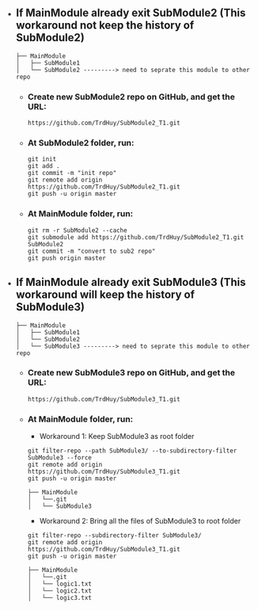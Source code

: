 - ## If MainModule already exit SubModule2 (This workaround not keep the history of SubModule2)
	```
	├── MainModule
	│   ├── SubModule1
	│   └── SubModule2 ---------> need to seprate this module to other repo
	```

	- ### Create new SubModule2 repo on GitHub, and get the URL: 
	  	```
		https://github.com/TrdHuy/SubModule2_T1.git
	   	```
	- ### At SubModule2 folder, run:
		 ```
		git init
		git add .
		git commit -m "init repo"
		git remote add origin https://github.com/TrdHuy/SubModule2_T1.git
		git push -u origin master
		 ```
  	- ### At MainModule folder, run:
		 ```
		git rm -r SubModule2 --cache
		git submodule add https://github.com/TrdHuy/SubModule2_T1.git SubModule2
	  	git commit -m "convert to sub2 repo"
	  	git push origin master
		 ```


- ## If MainModule already exit SubModule3 (This workaround will keep the history of SubModule3)
	```
	├── MainModule
	│   ├── SubModule1
	│   └── SubModule2 
 	│   └── SubModule3 ---------> need to seprate this module to other repo	
	```

	- ### Create new SubModule3 repo on GitHub, and get the URL: 
	  	```
		https://github.com/TrdHuy/SubModule3_T1.git
	   	```
	- ### At MainModule folder, run:
 		- Workaround 1: Keep SubModule3 as root folder	
		 ```
		 git filter-repo --path SubModule3/ --to-subdirectory-filter SubModule3 --force
		 git remote add origin https://github.com/TrdHuy/SubModule3_T1.git
		 git push -u origin master
   
		 ├── MainModule
		 │   └──.git
	 	 │   └── SubModule3	
		 ``` 
 
 		- Workaround 2: Bring all the files of SubModule3 to root folder
		 ```
		 git filter-repo --subdirectory-filter SubModule3/
		 git remote add origin https://github.com/TrdHuy/SubModule3_T1.git
		 git push -u origin master
   
		 ├── MainModule
		 │   └──.git
		 │   └── logic1.txt	
		 │   └── logic2.txt	
		 │   └── logic3.txt	
		 ``` 
